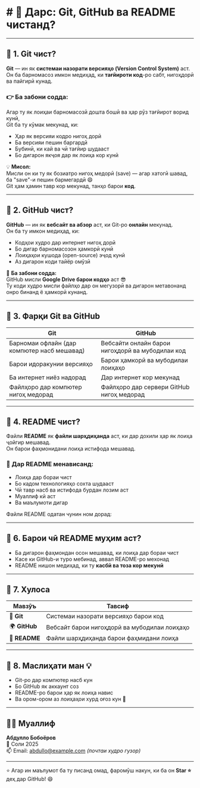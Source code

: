 # # 🧠 Дарс: Git, GitHub ва README чистанд?

---

## 🔹 1. Git чист?

**Git** — ин як **системаи назорати версияҳо (Version Control System)** аст.  
Он ба барномасоз имкон медиҳад, ки **тағйироти код**-ро сабт, нигоҳдорӣ ва пайгирӣ кунад.

### 👉 Ба забони содда:
Агар ту як лоиҳаи барномасозӣ дошта бошӣ ва ҳар рӯз тағйирот ворид кунӣ,  
Git ба ту кӯмак мекунад, ки:
- Ҳар як версияи кодро нигоҳ дорӣ  
- Ба версияи пешин баргардӣ  
- Бубинӣ, ки кай ва чӣ тағйир шудааст  
- Бо дигарон якҷоя дар як лоиҳа кор кунӣ  

💡 **Мисол:**  
Мисли он ки ту як бозиатро нигоҳ медорӣ (save) — агар хатогӣ шавад, ба "save"-и пешин бармегардӣ 😄  
Git ҳам ҳамин тавр кор мекунад, танҳо барои **код**.

---

## 🔹 2. GitHub чист?

**GitHub** — ин як **вебсайт ва абзор** аст, ки Git-ро **онлайн** мекунад.  
Он ба ту имкон медиҳад, ки:
- Кодҳои худро дар интернет нигоҳ дорӣ  
- Бо дигар барномасозон ҳамкорӣ кунӣ  
- Лоиҳаҳои кушода (open-source) эҷод кунӣ  
- Аз дигарон коди тайёр омӯзӣ  

💬 **Ба забони содда:**  
GitHub мисли **Google Drive барои кодҳо** аст 😎  
Ту коди худро мисли файлҳо дар он мегузорӣ ва дигарон метавонанд онро бинанд ё ҳамкорӣ кунанд.

---

## 🔹 3. Фарқи Git ва GitHub

| Git | GitHub |
|------|---------|
| Барномаи офлайн (дар компютер насб мешавад) | Вебсайти онлайн барои нигоҳдорӣ ва мубодилаи код |
| Барои идоракунии версияҳо | Барои ҳамкорӣ ва мубодилаи лоиҳаҳо |
| Ба интернет ниёз надорад | Дар интернет кор мекунад |
| Файлҳоро дар компютер нигоҳ медорад | Файлҳоро дар сервери GitHub нигоҳ медорад |

---

## 🔹 4. README чист?

Файли **README** як **файли шарҳдиҳанда** аст, ки дар дохили ҳар як лоиҳа ҷойгир мешавад.  
Он барои фаҳмонидани лоиҳа истифода мешавад.

### 📘 Дар README менависанд:
- Лоиҳа дар бораи чист  
- Бо кадом технологияҳо сохта шудааст  
- Чӣ тавр насб ва истифода бурдан лозим аст  
- Муаллиф кӣ аст  
- Ва маълумоти дигар  

Файли README одатан чунин ном дорад:


---

## 🔹 6. Барои чӣ README муҳим аст?

- Ба дигарон фаҳмондан осон мешавад, ки лоиҳа дар бораи чист  
- Касе ки GitHub-и туро мебинад, аввал README-ро мехонад  
- README нишон медиҳад, ки ту **касбӣ ва тоза кор мекунӣ**  

---

## 🔹 7. Хулоса

| Мавзӯъ | Тавсиф |
|--------|---------|
| 🧱 **Git** | Системаи назорати версияҳо барои код |
| 🌍 **GitHub** | Вебсайт барои нигоҳдорӣ ва мубодилаи лоиҳаҳо |
| 📘 **README** | Файли шарҳдиҳанда барои фаҳмидани лоиҳа |

---

## 🔹 8. Маслиҳати ман 💡

- Git-ро дар компютер насб кун  
- Бо GitHub як аккаунт соз  
- README-ро барои ҳар як лоиҳа навис  
- Ва ором-ором аз лоиҳаҳои хурд оғоз кун 🚀  

---

## 👨‍💻 Муаллиф

**Абдулло Бобоёров**  
📅 Соли 2025  
📫 Email: abdullo@example.com *(почтаи худро гузор)*  

---

⭐ Агар ин маълумот ба ту писанд омад, фаромӯш накун, ки ба он **Star ⭐** деҳ дар GitHub! 😄
